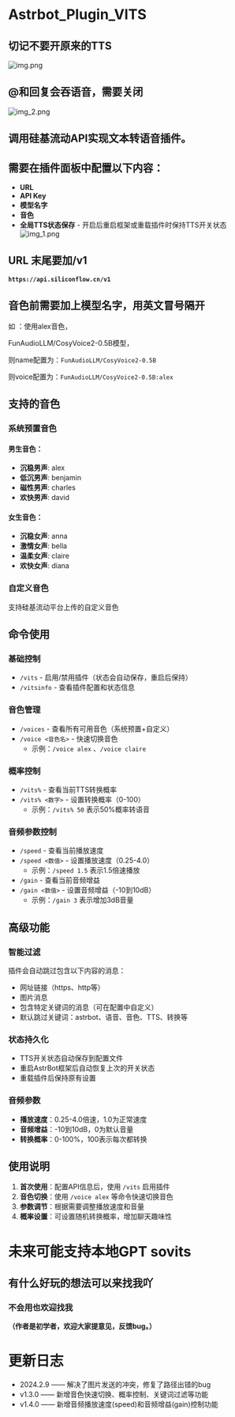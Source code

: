 # **Astrbot_Plugin_VITS**

## 切记不要开原来的TTS
![img.png](img.png)
## @和回复会吞语音，需要关闭
![img_2.png](img_2.png)
## 调用硅基流动API实现文本转语音插件。

## 需要在插件面板中配置以下内容：
- **URL**
- **API Key**
- **模型名字**
- **音色**
- **全局TTS状态保存** - 开启后重启框架或重载插件时保持TTS开关状态
![img_1.png](img_1.png)
## URL 末尾要加/v1
**`https://api.siliconflow.cn/v1`**

## 音色前需要加上模型名字，用英文冒号隔开

如 ：使用alex音色，

FunAudioLLM/CosyVoice2-0.5B模型，

则name配置为：`FunAudioLLM/CosyVoice2-0.5B`

则voice配置为：`FunAudioLLM/CosyVoice2-0.5B:alex`


## 支持的音色

### 系统预置音色

#### 男生音色：
- **沉稳男声**: alex
- **低沉男声**: benjamin
- **磁性男声**: charles
- **欢快男声**: david

#### 女生音色：
- **沉稳女声**: anna
- **激情女声**: bella
- **温柔女声**: claire
- **欢快女声**: diana

### 自定义音色
支持硅基流动平台上传的自定义音色

## 命令使用

### 基础控制
- `/vits` - 启用/禁用插件（状态会自动保存，重启后保持）
- `/vitsinfo` - 查看插件配置和状态信息

### 音色管理
- `/voices` - 查看所有可用音色（系统预置+自定义）
- `/voice <音色名>` - 快速切换音色
  - 示例：`/voice alex` 、`/voice claire`

### 概率控制
- `/vits%` - 查看当前TTS转换概率
- `/vits% <数字>` - 设置转换概率（0-100）
  - 示例：`/vits% 50` 表示50%概率转语音

### 音频参数控制
- `/speed` - 查看当前播放速度
- `/speed <数值>` - 设置播放速度（0.25-4.0）
  - 示例：`/speed 1.5` 表示1.5倍速播放
- `/gain` - 查看当前音频增益
- `/gain <数值>` - 设置音频增益（-10到10dB）
  - 示例：`/gain 3` 表示增加3dB音量

## 高级功能

### 智能过滤
插件会自动跳过包含以下内容的消息：
- 网址链接（https、http等）
- 图片消息
- 包含特定关键词的消息（可在配置中自定义）
- 默认跳过关键词：astrbot、语音、音色、TTS、转换等

### 状态持久化
- TTS开关状态自动保存到配置文件
- 重启AstrBot框架后自动恢复上次的开关状态
- 重载插件后保持原有设置

### 音频参数
- **播放速度**：0.25-4.0倍速，1.0为正常速度
- **音频增益**：-10到10dB，0为默认音量
- **转换概率**：0-100%，100表示每次都转换

## 使用说明

1. **首次使用**：配置API信息后，使用 `/vits` 启用插件
2. **音色切换**：使用 `/voice alex` 等命令快速切换音色
3. **参数调节**：根据需要调整播放速度和音量
4. **概率设置**：可设置随机转换概率，增加聊天趣味性


# 未来可能支持本地GPT sovits

## 有什么好玩的想法可以来找我吖
### 不会用也欢迎找我



**（作者是初学者，欢迎大家提意见，反馈bug。）**

# 更新日志
- 2024.2.9  ——  解决了图片发送的冲突，修复了路径出错的bug
- v1.3.0 ——  新增音色快速切换、概率控制、关键词过滤等功能
- v1.4.0 ——  新增音频播放速度(speed)和音频增益(gain)控制功能
